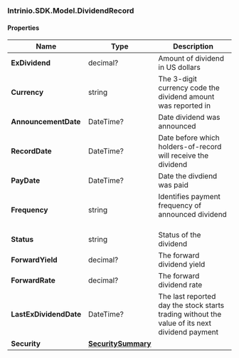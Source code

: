 [//]: # (CLASS:Intrinio.SDK.Model.DividendRecord)

[//]: # (KIND:object)

### Intrinio.SDK.Model.DividendRecord
#### Properties

[//]: # (START_DEFINITION)

Name | Type | Description
------------ | ------------- | -------------
**ExDividend** | decimal? | Amount of dividend in US dollars &nbsp;
**Currency** | string | The 3-digit currency code the dividend amount was reported in &nbsp;
**AnnouncementDate** | DateTime? | Date dividend was announced &nbsp;
**RecordDate** | DateTime? | Date before which holders-of-record will receive the dividend &nbsp;
**PayDate** | DateTime? | Date the divdiend was paid &nbsp;
**Frequency** | string | Identifies payment frequency of announced dividend &nbsp;
**Status** | string | Status of the dividend &nbsp;
**ForwardYield** | decimal? | The forward dividend yield &nbsp;
**ForwardRate** | decimal? | The forward dividend rate &nbsp;
**LastExDividendDate** | DateTime? | The last reported day the stock starts trading without the value of its next dividend payment &nbsp;
**Security** | [**SecuritySummary**](SecuritySummary.md) |  &nbsp;

[//]: # (END_DEFINITION)


[//]: # (CONTAINED_CLASS:Intrinio.SDK.Model.SecuritySummary)


